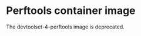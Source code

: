 Perftools container image
==========================================================

The devtoolset-4-perftools image is deprecated.
